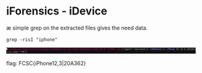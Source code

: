 #  iForensics - iDevice 

æ simple grep on the extracted files gives the need data.

```
grep -risI "iphone"
```

![grep device](./grep-device.png)

flag: FCSC{iPhone12,3|20A362}

